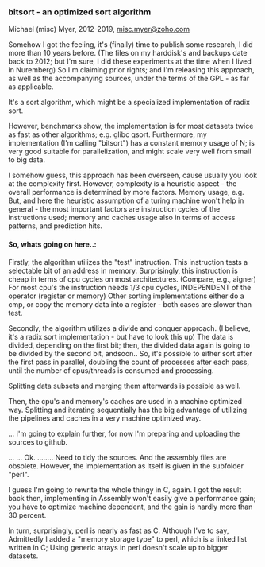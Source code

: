 ### bitsort - an optimized sort algorithm

Michael (misc) Myer, 2012-2019, misc.myer@zoho.com


Somehow I got the feeling, 
it's (finally) time to publish some research,
I did more than 10 years before. (The files on my harddisk's and backups date back to 2012;
but I'm sure, I did these experiments at the time when I lived in Nuremberg)
So I'm claiming prior rights; and I'm releasing this approach, as well as the accompanying sources, 
under the terms of the GPL - as far as applicable.

It's a sort algorithm, which might be a specialized implementation of radix sort.

However, benchmarks show, the implementation is for most datasets twice as fast as other algorithms;
e.g. glibc qsort. 
Furthermore, my implementation (I'm calling "bitsort") has a constant memory usage of N;
is very good suitable for parallelization, and might scale very well from small to big data.

I somehow guess, this approach has been overseen, cause usually you look at the complexity first.
However, complexity is a heuristic aspect - the overall performance is determined by more factors.
Memory usage, e.g. But, and here the heuristic assumption of a turing machine won't help
in general - the most important factors are instruction cycles of the instructions used;
memory and caches usage also in terms of access patterns, and prediction hits.


#### So, whats going on here..:

Firstly, the algorithm utilizes the "test" instruction.
This instruction tests a selectable bit of an address in memory.
Surprisingly, this instruction is cheap in terms of cpu cycles on most architectures.
(Compare, e.g., aigner) 
For most cpu's the instruction needs 1/3 cpu cycles, INDEPENDENT of the operator (register or memory)
Other sorting implementations either do a cmp, or copy the memory data into a register - 
both cases are slower than test.


Secondly, the algorithm utilizes a divide and conquer approach. 
(I believe, it's a radix sort implementation - but have to look this up)
The data is divided, depending on the first bit;
then, the divided data again is going to be divided by the second bit, andsoon..
So, it's possible to either sort after the first pass in parallel, doubling the count
of processes after each pass, until the number of cpus/threads is consumed and processing.

Splitting data subsets and merging them afterwards is possible as well.


Then, the cpu's and memory's caches are used in a machine optimized way.
Splitting and iterating sequentially has the big advantage of utilizing the pipelines and caches
in a very machine optimized way.


... I'm going to explain further, for now I'm preparing and uploading the sources to github.



... ...
Ok. 
........
Need to tidy the sources. And the assembly files are obsolete.
However, the implementation as itself is given in the subfolder "perl".

I guess I'm going to rewrite the whole thingy in C, again.
I got the result back then, implementing in Assembly won't easily give a performance gain;
you have to optimize machine dependent, and the gain is hardly more than 30 percent. 

In turn, surprisingly, perl is nearly as fast as C. Although I've to say,
Admittedly I added a "memory storage type" to perl, which is a linked list written in C;
Using generic arrays in perl doesn't scale up to bigger datasets.

